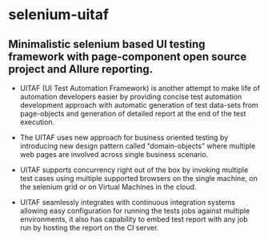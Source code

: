 # selenium-uitaf
## Minimalistic selenium based UI testing framework with page-component open source project and Allure reporting.

* UITAF (UI Test Automation Framework) is another attempt to make life of automation developers easier by providing concise test automation development approach with automatic generation of test data-sets from page-objects and generation of detailed report at the end of the test execution. 

* The UITAF uses new approach for business oriented testing by introducing new design pattern called “domain-objects” where multiple web pages are involved across single business scenario.  

* UITAF supports concurrency right out of the box by invoking multiple test cases using multiple supported browsers on the single machine, on the selenium grid or on Virtual Machines in the cloud.  

* UITAF seamlessly integrates with continuous integration systems allowing easy configuration for running the tests jobs against multiple environments, it also has capability to embed test report with any job run by hosting the report on the CI server.  

